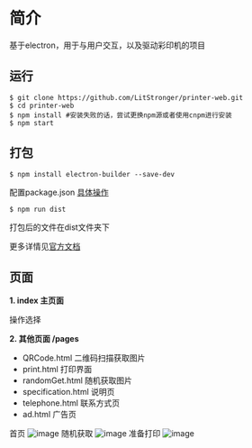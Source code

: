 # 简介
基于electron，用于与用户交互，以及驱动彩印机的项目

## 运行

```shell
$ git clone https://github.com/LitStronger/printer-web.git
$ cd printer-web
$ npm install #安装失败的话，尝试更换npm源或者使用cnpm进行安装
$ npm start
```

## 打包

```shell
$ npm install electron-builder --save-dev
```

配置package.json [具体操作](https://liaoyq.club/2020/09/02/electron%E4%BD%BF%E7%94%A8%E8%AE%B0%E5%BD%95/)

```shell
$ npm run dist
```

打包后的文件在dist文件夹下

更多详情见[官方文档](https://www.electronjs.org/docs/tutorial/quick-start)

## 页面

**1. index 主页面** 

操作选择 

**2. 其他页面 /pages**

- QRCode.html 二维码扫描获取图片
- print.html 打印界面
- randomGet.html 随机获取图片
- specification.html 说明页
- telephone.html 联系方式页
- ad.html 广告页

首页
![image](https://user-images.githubusercontent.com/44419860/109752192-eb15cb00-7c1a-11eb-9750-105c4de941b7.png)
随机获取
![image](https://user-images.githubusercontent.com/44419860/109752245-fec13180-7c1a-11eb-9cda-d495cc718b29.png)
准备打印
![image](https://user-images.githubusercontent.com/44419860/109752255-04b71280-7c1b-11eb-87d4-3675c80d86a1.png)


